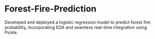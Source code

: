 # Forest-Fire-Prediction
Developed and deployed a logistic regression model to predict forest fire probability, incorporating EDA and seamless real-time integration using Pickle.
